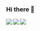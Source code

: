 ### Hi there 👋

<a href="https://github.com/anuraghazra/github-readme-stats">
  <img align="left" src="https://github-readme-stats.vercel.app/api?username=takapamu&show_icons=true&theme=cobalt" />
</a>
<a href="https://github.com/anuraghazra/github-readme-stats">
  <img align="left" src="https://github-readme-stats.vercel.app/api/top-langs/?username=takapamu&theme=cobalt" />
</a>

<a href="https://github.com/takapamu" target="_blank">
  <img src="https://grass-graph.moshimo.works/images/takapamu.png?rotate=0">
</a>
